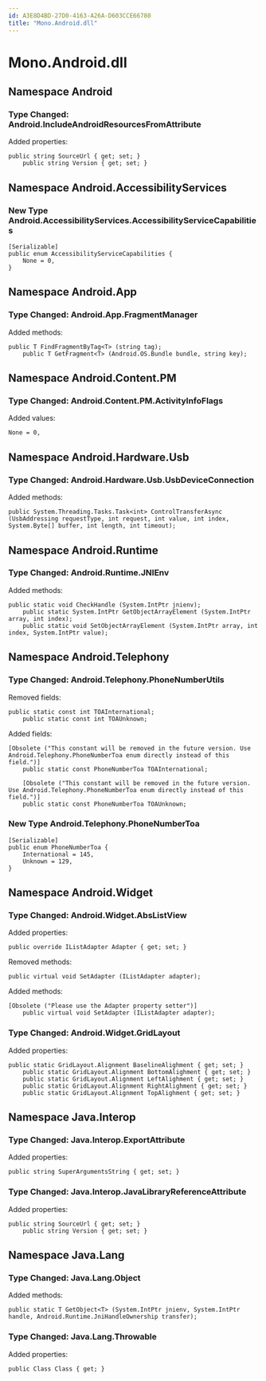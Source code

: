 ```yaml
---
id: A3E8D4BD-27D0-4163-A26A-D603CCE66780
title: "Mono.Android.dll"
---
```


# Mono.Android.dll

## Namespace Android

### Type Changed: Android.IncludeAndroidResourcesFromAttribute

Added properties:

```
public string SourceUrl { get; set; }
	public string Version { get; set; }
```

## Namespace Android.AccessibilityServices

### New Type Android.AccessibilityServices.AccessibilityServiceCapabilities

```
[Serializable]
public enum AccessibilityServiceCapabilities {
	None = 0,
}
```

## Namespace Android.App

### Type Changed: Android.App.FragmentManager

Added methods:

```
public T FindFragmentByTag<T> (string tag);
	public T GetFragment<T> (Android.OS.Bundle bundle, string key);
```

## Namespace Android.Content.PM

### Type Changed: Android.Content.PM.ActivityInfoFlags

Added values:

```
None = 0,
```

## Namespace Android.Hardware.Usb

### Type Changed: Android.Hardware.Usb.UsbDeviceConnection

Added methods:

```
public System.Threading.Tasks.Task<int> ControlTransferAsync (UsbAddressing requestType, int request, int value, int index, System.Byte[] buffer, int length, int timeout);
```

## Namespace Android.Runtime

### Type Changed: Android.Runtime.JNIEnv

Added methods:

```
public static void CheckHandle (System.IntPtr jnienv);
	public static System.IntPtr GetObjectArrayElement (System.IntPtr array, int index);
	public static void SetObjectArrayElement (System.IntPtr array, int index, System.IntPtr value);
```

## Namespace Android.Telephony

### Type Changed: Android.Telephony.PhoneNumberUtils

Removed fields:

```
public static const int TOAInternational;
	public static const int TOAUnknown;
```

Added fields:

```
[Obsolete ("This constant will be removed in the future version. Use Android.Telephony.PhoneNumberToa enum directly instead of this field.")]
	public static const PhoneNumberToa TOAInternational;

	[Obsolete ("This constant will be removed in the future version. Use Android.Telephony.PhoneNumberToa enum directly instead of this field.")]
	public static const PhoneNumberToa TOAUnknown;
```

### New Type Android.Telephony.PhoneNumberToa

```
[Serializable]
public enum PhoneNumberToa {
	International = 145,
	Unknown = 129,
}
```

## Namespace Android.Widget

### Type Changed: Android.Widget.AbsListView

Added properties:

```
public override IListAdapter Adapter { get; set; }
```

Removed methods:

```
public virtual void SetAdapter (IListAdapter adapter);
```

Added methods:

```
[Obsolete ("Please use the Adapter property setter")]
	public virtual void SetAdapter (IListAdapter adapter);
```

### Type Changed: Android.Widget.GridLayout

Added properties:

```
public static GridLayout.Alignment BaselineAlighment { get; set; }
	public static GridLayout.Alignment BottomAlighment { get; set; }
	public static GridLayout.Alignment LeftAlighment { get; set; }
	public static GridLayout.Alignment RightAlighment { get; set; }
	public static GridLayout.Alignment TopAlighment { get; set; }
```

## Namespace Java.Interop

### Type Changed: Java.Interop.ExportAttribute

Added properties:

```
public string SuperArgumentsString { get; set; }
```

### Type Changed: Java.Interop.JavaLibraryReferenceAttribute

Added properties:

```
public string SourceUrl { get; set; }
	public string Version { get; set; }
```

## Namespace Java.Lang

### Type Changed: Java.Lang.Object

Added methods:

```
public static T GetObject<T> (System.IntPtr jnienv, System.IntPtr handle, Android.Runtime.JniHandleOwnership transfer);
```

### Type Changed: Java.Lang.Throwable

Added properties:

```
public Class Class { get; }
```

